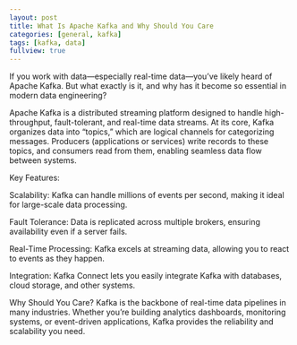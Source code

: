 ```yaml
---
layout: post
title: What Is Apache Kafka and Why Should You Care
categories: [general, kafka]
tags: [kafka, data]
fullview: true
---
```


If you work with data—especially real-time data—you’ve likely heard of Apache Kafka. But what exactly is it, and why has it become so essential in modern data engineering?

Apache Kafka is a distributed streaming platform designed to handle high-throughput, fault-tolerant, and real-time data streams. At its core, Kafka organizes data into “topics,” which are logical channels for categorizing messages. Producers (applications or services) write records to these topics, and consumers read from them, enabling seamless data flow between systems.

Key Features:

Scalability: Kafka can handle millions of events per second, making it ideal for large-scale data processing.

Fault Tolerance: Data is replicated across multiple brokers, ensuring availability even if a server fails.

Real-Time Processing: Kafka excels at streaming data, allowing you to react to events as they happen.

Integration: Kafka Connect lets you easily integrate Kafka with databases, cloud storage, and other systems.

Why Should You Care?
Kafka is the backbone of real-time data pipelines in many industries. Whether you’re building analytics dashboards, monitoring systems, or event-driven applications, Kafka provides the reliability and scalability you need.
